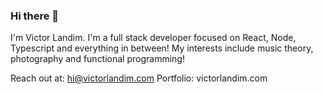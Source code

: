 ### Hi there 👀

I'm Victor Landim. I'm a full stack developer focused on React, Node, Typescript and everything in between! My interests include music theory, photography and functional programming!

Reach out at: hi@victorlandim.com
Portfolio: victorlandim.com
